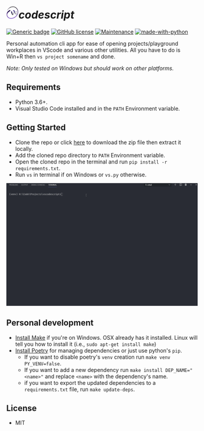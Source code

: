 # ![VS](assets/VS.png)***codescript***
[![Generic badge](https://img.shields.io/badge/Build-Passing-<COLOR>.svg)](https://shields.io/)
[![GitHub license](https://img.shields.io/github/license/Naereen/StrapDown.js.svg)](https://github.com/Kandeel4411/Vscodescript/blob/master/LICENSE)
[![Maintenance](https://img.shields.io/badge/Maintained%3F-yes-green.svg)](https://github.com/Kandeel4411/Vscodescript/pulse)
[![made-with-python](https://img.shields.io/badge/Made%20with-Python-1f425f.svg)](https://www.python.org/)

Personal automation cli app for ease of opening projects/playground workplaces in VScode and various other utilities. All you have to do is Win+R then `vs project somename` and done.  
  
*Note: Only tested on Windows but should work on other platforms.*

## Requirements
- Python 3.6+.
- Visual Studio Code installed and in the `PATH` Environment variable.

## Getting Started
- Clone the repo or click [here](https://github.com/Kandeel4411/Vscodescript/archive/master.zip) to download the zip file then extract it locally.
- Add the cloned repo directory to `PATH` Environment variable.
- Open the cloned repo in the terminal and run `pip install -r requirements.txt`.
- Run `vs` in terminal if on Windows or `vs.py` otherwise.

![VS help gif](assets/8dQVVthINK.gif)

## Personal development
- [Install Make](http://gnuwin32.sourceforge.net/packages/make.htm) if you're on Windows. OSX already has it installed. Linux will tell you how to install it (i.e., `sudo apt-get install make`)
- [Install Poetry](https://github.com/python-poetry/poetry) for managing dependencies or just use python's `pip`.
  - If you want to disable poetry's `venv` creation run `make venv PY_VENV=false`.
  - If you want to add a new dependency run `make install DEP_NAME="<name>"` and replace `<name>` with the dependency's name.
  - if you want to export the updated dependencies to a `requirements.txt` file, run `make update-deps`.

## License
- MIT
